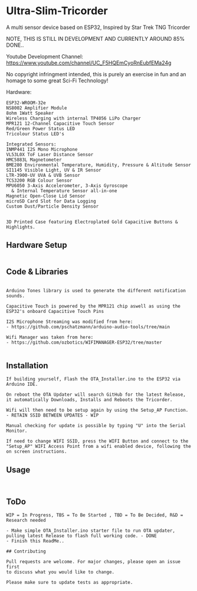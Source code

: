 # Ultra-Slim-Tricorder
A multi sensor device based on ESP32, Inspired by Star Trek TNG Tricorder

NOTE, THIS IS STILL IN DEVELOPMENT AND CURRENTLY AROUND 85% DONE..

Youtube Development Channel:
https://www.youtube.com/channel/UC_F5HQEmCyoRnEubfEMa24g

No copyright infringment intended, this is purely an exercise in fun and an homage to some great Sci-Fi Technology!


Hardware:
```
ESP32-WROOM-32e
NS8002 Amplifier Module
8ohm 1Watt Speaker
Wireless Charging with internal TP4056 LiPo Charger
MPR121 12-Channel Capacitive Touch Sensor
Red/Green Power Status LED
Tricolour Status LED's

Integrated Sensors:
INMP441 I2S Mono Microphone
VL53L0X ToF Laser Distance Sensor
HMC5883L Magnetometer
BME280 Environmental Temperature, Humidity, Pressure & Altitude Sensor
SI1145 Visible Light, UV & IR Sensor
LTR-3900-UV UVA & UVB Sensor
TCS3200 RGB Colour Sensor
MPU6050 3-Axis Accelerometer, 3-Axis Gyroscope
  & Internal Temperature Sensor all-in-one
Magnetic Open-Close Lid Sensor
microSD Card Slot for Data Logging
Custom Dust/Particle Density Sensor


3D Printed Case featuring Electroplated Gold Capacitive Buttons & Highlights.
```

## Hardware Setup
```

```

## Code & Libraries
```

Arduino Tones library is used to generate the different notification sounds.

Capacitive Touch is powered by the MPR121 chip aswell as using the ESP32's onboard Capacitive Touch Pins

I2S Microphone Streaming was modified from here:
- https://github.com/pschatzmann/arduino-audio-tools/tree/main

Wifi Manager was taken from here:
- https://github.com/ozbotics/WIFIMANAGER-ESP32/tree/master


```

## Installation
```
If building yourself, Flash the OTA_Installer.ino to the ESP32 via Arduino IDE.

On reboot the OTA Updater will search GitHub for the latest Release,
it automatically Downloads, Installs and Reboots the Tricorder.

Wifi will then need to be setup again by using the Setup_AP Function.
- RETAIN SSID BETWEEN UPDATES - WIP

Manual checking for update is possible by typing "U" into the Serial Monitor.

If need to change WIFI SSID, press the WIFI Button and connect to the
"Setup_AP" WIFI Access Point from a wifi enabled device, following the on screen instructions.
```

## Usage
```


```

## ToDo
```
WIP = In Progress, TBS = To Be Started , TBD = To Be Decided, R&D = Research needed

- Make simple OTA_Installer.ino starter file to run OTA updater, pulling latest Release to flash full working code. - DONE
- Finish this ReadMe..

```

```
## Contributing

Pull requests are welcome. For major changes, please open an issue first
to discuss what you would like to change.

Please make sure to update tests as appropriate.

```



